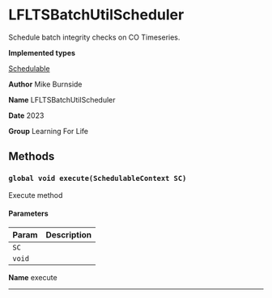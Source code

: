 # LFLTSBatchUtilScheduler

Schedule batch integrity checks on CO Timeseries.


**Implemented types**

[Schedulable](Schedulable)


**Author** Mike Burnside


**Name** LFLTSBatchUtilScheduler


**Date** 2023


**Group** Learning For Life

## Methods
### `global void execute(SchedulableContext SC)`

Execute method

#### Parameters

|Param|Description|
|---|---|
|`SC`||
|`void`||


**Name** execute

---
